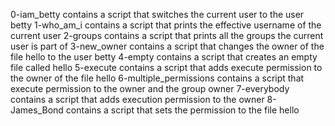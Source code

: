 0-iam_betty contains a script that switches the current user to the user betty
1-who_am_i contains a script that prints the effective username of the current user
2-groups contains a script that prints all the groups the current user is part of
3-new_owner contains a script that changes the owner of the file hello to the user betty
4-empty contains a script that creates an empty file called hello
5-execute contains a script that adds execute permission to the owner of the file hello
6-multiple_permissions contains a script that execute permission to the owner and the group owner
7-everybody contains a script that adds execution permission to the owner
8-James_Bond contains a script that sets the permission to the file hello
